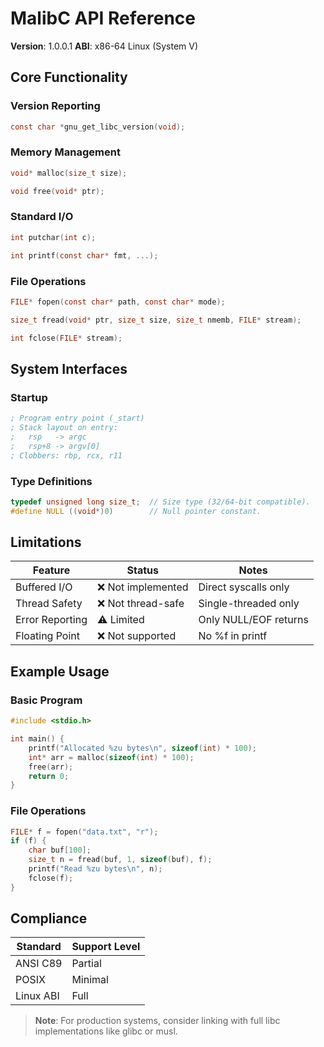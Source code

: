 # MalibC API Reference

**Version**: 1.0.0.1 
**ABI**: x86-64 Linux (System V)  

## Core Functionality

### Version Reporting
```c
const char *gnu_get_libc_version(void);
```

### Memory Management
```c
void* malloc(size_t size);

void free(void* ptr);
```

### Standard I/O
```c
int putchar(int c);

int printf(const char* fmt, ...);
```

### File Operations
```c
FILE* fopen(const char* path, const char* mode);

size_t fread(void* ptr, size_t size, size_t nmemb, FILE* stream);

int fclose(FILE* stream);
```

## System Interfaces

### Startup
```nasm
; Program entry point (_start)
; Stack layout on entry:
;   rsp   -> argc
;   rsp+8 -> argv[0]
; Clobbers: rbp, rcx, r11
```

### Type Definitions
```c
typedef unsigned long size_t;  // Size type (32/64-bit compatible).
#define NULL ((void*)0)        // Null pointer constant.
```

## Limitations

| Feature          | Status        | Notes                          |
|------------------|---------------|--------------------------------|
| Buffered I/O     | ❌ Not implemented | Direct syscalls only       |
| Thread Safety    | ❌ Not thread-safe | Single-threaded only      |
| Error Reporting  | ⚠️ Limited     | Only NULL/EOF returns      |
| Floating Point   | ❌ Not supported | No %f in printf          |

## Example Usage

### Basic Program
```c
#include <stdio.h>

int main() {
    printf("Allocated %zu bytes\n", sizeof(int) * 100);
    int* arr = malloc(sizeof(int) * 100);
    free(arr);
    return 0;
}
```

### File Operations
```c
FILE* f = fopen("data.txt", "r");
if (f) {
    char buf[100];
    size_t n = fread(buf, 1, sizeof(buf), f);
    printf("Read %zu bytes\n", n);
    fclose(f);
}
```

## Compliance

| Standard        | Support Level |
|----------------|---------------|
| ANSI C89       | Partial       |
| POSIX          | Minimal       |
| Linux ABI      | Full          |

> **Note**: For production systems, consider linking with full libc implementations like glibc or musl.
